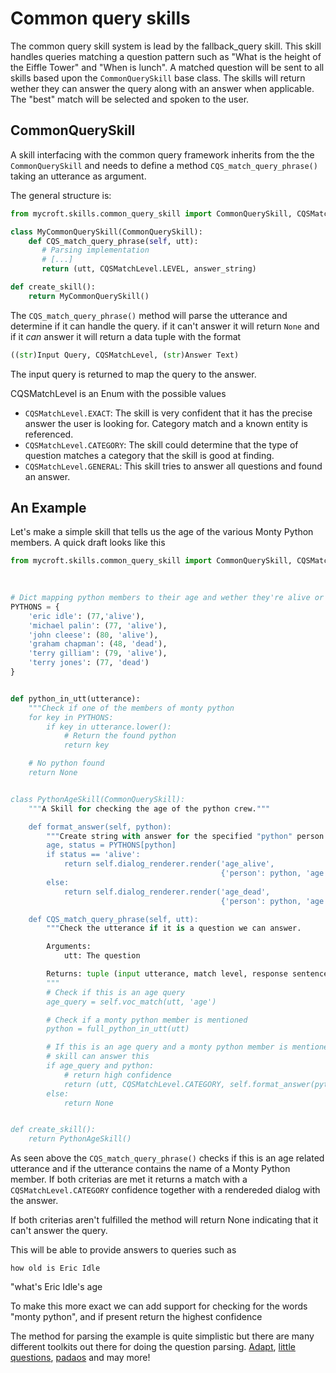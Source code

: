 # Common query skills

The common query skill system is lead by the fallback_query skill. This skill handles queries matching a question pattern such as "What is the height of the Eiffle Tower" and "When is lunch". A matched question will be sent to all skills based upon the `CommonQuerySkill` base class. The skills will return wether they can answer the query along with an answer when applicable. The "best" match will be selected and spoken to the user.

## CommonQuerySkill

A skill interfacing with the common query framework inherits from the the `CommonQuerySkill` and needs to define a method `CQS_match_query_phrase()` taking an utterance as argument.


The general structure is:

```python
from mycroft.skills.common_query_skill import CommonQuerySkill, CQSMatchLevel

class MyCommonQuerySkill(CommonQuerySkill):
    def CQS_match_query_phrase(self, utt):
       # Parsing implementation
       # [...]
       return (utt, CQSMatchLevel.LEVEL, answer_string)

def create_skill():
    return MyCommonQuerySkill()
```

The `CQS_match_query_phrase()` method will parse the utterance and determine if it can handle the query. if it can't answer it will return `None` and if it _can_ answer it will return a data tuple with the format

```python
((str)Input Query, CQSMatchLevel, (str)Answer Text)
```

The input query is returned to map the query to the answer.

CQSMatchLevel is an Enum with the possible values


- `CQSMatchLevel.EXACT`: The skill is very confident that it has the precise answer the user is looking for. Category match and a known entity is referenced.
- `CQSMatchLevel.CATEGORY`: The skill could determine that the type of question matches a category that the skill is good at finding.
- `CQSMatchLevel.GENERAL`: This skill tries to answer all questions and found an answer. 


## An Example

Let's make a simple skill that tells us the age of the various Monty Python members. A quick draft looks like this


```python
from mycroft.skills.common_query_skill import CommonQuerySkill, CQSMatchLevel

                                                                                
                                                                                
# Dict mapping python members to their age and wether they're alive or dead     
PYTHONS = {
    'eric idle': (77,'alive'),
    'michael palin': (77, 'alive'),
    'john cleese': (80, 'alive'),
    'graham chapman': (48, 'dead'),
    'terry gilliam': (79, 'alive'),
    'terry jones': (77, 'dead')
}


def python_in_utt(utterance):
    """Check if one of the members of monty python
    for key in PYTHONS:
        if key in utterance.lower():
            # Return the found python
            return key

    # No python found
    return None


class PythonAgeSkill(CommonQuerySkill):
    """A Skill for checking the age of the python crew."""

    def format_answer(self, python):
        """Create string with answer for the specified "python" person."""
        age, status = PYTHONS[python]
        if status == 'alive':
            return self.dialog_renderer.render('age_alive',
                                               {'person': python, 'age': age})
        else:
            return self.dialog_renderer.render('age_dead',
                                               {'person': python, 'age': age})

    def CQS_match_query_phrase(self, utt):
        """Check the utterance if it is a question we can answer.

        Arguments:
            utt: The question

        Returns: tuple (input utterance, match level, response sentence, extra)
        """
        # Check if this is an age query
        age_query = self.voc_match(utt, 'age')

        # Check if a monty python member is mentioned
        python = full_python_in_utt(utt)

        # If this is an age query and a monty python member is mentioned the
        # skill can answer this
        if age_query and python:
            # return high confidence
            return (utt, CQSMatchLevel.CATEGORY, self.format_answer(python))
        else:
            return None


def create_skill():
    return PythonAgeSkill()
```


As seen above the `CQS_match_query_phrase()` checks if this is an age related utterance and if the utterance contains the name of a Monty Python member. If both criterias are met it returns a match with a `CQSMatchLevel.CATEGORY` confidence together with a rendereded dialog with the answer.

If both criterias aren't fulfilled the method will return None indicating that it can't answer the query.

This will be able to provide answers to queries such as

`how old is Eric Idle`

"what's Eric Idle's age

To make this more exact we can add support for checking for the words "monty python", and if present return the highest confidence

The method for parsing the example is quite simplistic but there are many different toolkits out there for doing the question parsing. [Adapt](https://pypi.org/project/adapt-parser/), [little questions](https://pypi.org/project/little-questions/), [padaos](https://pypi.org/project/padaos/) and may more!
